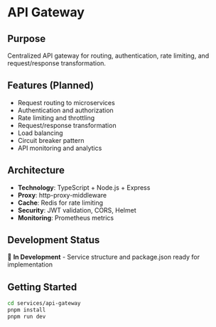 # API Gateway

## Purpose
Centralized API gateway for routing, authentication, rate limiting, and request/response transformation.

## Features (Planned)
- Request routing to microservices
- Authentication and authorization
- Rate limiting and throttling
- Request/response transformation
- Load balancing
- Circuit breaker pattern
- API monitoring and analytics

## Architecture
- **Technology**: TypeScript + Node.js + Express
- **Proxy**: http-proxy-middleware
- **Cache**: Redis for rate limiting
- **Security**: JWT validation, CORS, Helmet
- **Monitoring**: Prometheus metrics

## Development Status
🚧 **In Development** - Service structure and package.json ready for implementation

## Getting Started
```bash
cd services/api-gateway
pnpm install
pnpm run dev
```